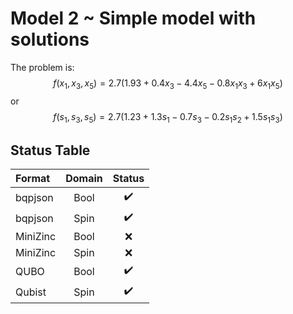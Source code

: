 # Model 2 ~ Simple model with solutions

The problem is:
$$f(x_1, x_3, x_5) = 2.7 \left( 1.93 + 0.4 x_3 - 4.4 x_5 - 0.8 x_1 x_3 + 6 x_1 x_5 \right)$$
or
$$f(s_1, s_3, s_5) = 2.7 \left( 1.23 + 1.3 s_1 - 0.7 s_3 - 0.2 s_1 s_2 + 1.5 s_1 s_3 \right)$$

## Status Table
| Format   | Domain | Status |
| :------- | :----: | :----: |
| bqpjson  |  Bool  |   ✔️    |
| bqpjson  |  Spin  |   ✔️    |
| MiniZinc |  Bool  |   ❌    |
| MiniZinc |  Spin  |   ❌    |
| QUBO     |  Bool  |   ✔️    |
| Qubist   |  Spin  |   ✔️    |

[symbols]: # (✔️❌)